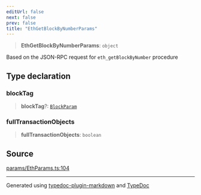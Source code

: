 ```yaml
---
editUrl: false
next: false
prev: false
title: "EthGetBlockByNumberParams"
---
```


> **EthGetBlockByNumberParams**: `object`

Based on the JSON-RPC request for `eth_getBlockByNumber` procedure

## Type declaration

### blockTag

> **blockTag**?: [`BlockParam`](/reference/tevm/actions-types/type-aliases/blockparam/)

### fullTransactionObjects

> **fullTransactionObjects**: `boolean`

## Source

[params/EthParams.ts:104](https://github.com/evmts/tevm-monorepo/blob/main/packages/actions-types/src/params/EthParams.ts#L104)

***
Generated using [typedoc-plugin-markdown](https://www.npmjs.com/package/typedoc-plugin-markdown) and [TypeDoc](https://typedoc.org/)
